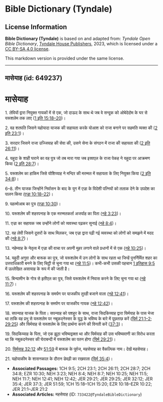 # Bible Dictionary (Tyndale)

## License Information

**Bible Dictionary (Tyndale)** is based on and adapted from: _Tyndale Open Bible Dictionary_, [Tyndale House Publishers](https://tyndaleopenresources.com/), 2023, which is licensed under a [CC BY-SA 4.0 license](https://creativecommons.org/licenses/by-sa/4.0/legalcode.en).

This markdown version is provided under the same license.



--------------------------------

## मासेयाह (id: 649237)

मासेयाह
=======

1\. लेवियों द्वारा नियुक्त गायकों में से एक, जो दाऊद के साथ थे जब वे सन्दूक को ओबेदेदोम के घर से यरूशलेम तक लाए ([1 इति 15:18–20](https://ref.ly/1Chr15:18-1Chr15:20))।

2\. वह शतपति जिसने यहोयादा याजक की सहायता करके योआश को राजा बनाने पर सहमति व्यक्त की ([2 इति 23:1](https://ref.ly/2Chr23:1))।

3\. सरदार जिसने राजा उज्जियाह की सेवा की, उसने सेना के संगठन में राजा की सहायता की ([2 इति 26:11](https://ref.ly/2Chr26:11))।

4\. यहूदा के शाही घराने का वह पुत्र जो तब मारा गया जब इस्राएल के राजा पेकह ने यहूदा पर आक्रमण किया ([2 इति 28:7](https://ref.ly/2Chr28:7))।

5\. यरूशलेम का हाकिम जिसे योशिय्याह ने मन्दिर की मरम्मत में सहायता के लिए नियुक्त किया ([2 इति 34:8](https://ref.ly/2Chr34:8))।

6–8\. तीन याजक जिन्होंने निर्वासन के बाद के युग में एज्रा के विदेशी पत्नियों को तलाक देने के उपदेश का पालन किया ([एज्रा 10:18–22](https://ref.ly/Ezra10:18-Ezra10:22))।

9\. पहत्मोआब का पुत्र ([एज्रा 10:30](https://ref.ly/Ezra10:30))।

10\. यरूशलेम की शहरपनाह के एक मरम्मतकर्ता अजर्याह का पिता ([नहे 3:23](https://ref.ly/Neh3:23))।

11\. एज्रा का सहायक जब उन्होंने लोगों को व्यवस्था पढ़कर सुनाई ([नहे 8:4](https://ref.ly/Neh8:4))।

12\. वह लेवी जिसने दूसरों के साथ मिलकर, जब एज्रा द्वारा पढ़ी गई व्यवस्था को लोगों को समझने में मदद की ([नहे 8:7](https://ref.ly/Neh8:7))।

13\. नहेम्याह के नेतृत्व में एज्रा की वाचा पर अपनी मुहर लगाने वाले प्रधानों में से एक ([नहे 10:25](https://ref.ly/Neh10:25))।

14\. यहूदी अगुवा और बारूक का पुत्र, जो यरूशलेम में उन लोगों के साथ रहता था जिन्हें पुनर्निर्मित शहर का उत्तराधिकारी बनने के लिए चिट्ठी से चुना गया था ([नहे 11:5](https://ref.ly/Neh11:5))। कभी\-कभी उसकी पहचान [1 इतिहास 9:5](https://ref.ly/1Chr9:5) में उल्लेखित असायाह के रूप में की जाती है।

15\. बिन्यामीन के गोत्र से इतीएल का पुत्र, जिसे यरूशलेम में निवास करने के लिए चुना गया था ([नहे 11:7](https://ref.ly/Neh11:7))।

16\. यरूशलेम की शहरपनाह के समर्पण पर याजकीय तुरही बजाने वाला ([नहे 12:41](https://ref.ly/Neh12:41))।

17\. यरूशलेम की शहरपनाह के समर्पण पर याजकीय गायक ([नहे 12:42](https://ref.ly/Neh12:42))।

18\. सपन्याह याजक के पिता। सपन्याह को पशहूर के साथ, राजा सिदकिय्याह द्वारा यिर्मयाह के पास भेजा था ताकि वह प्रभु से यरूशलेम पर नबूकदनेस्सर के युद्ध के भविष्य के बारे में पूछताछ करें ([यिर्म 21:1–2](https://ref.ly/Jer21:1-Jer21:2); [29:25](https://ref.ly/Jer29:25)) और यिर्मयाह से यरूशलेम के लिए प्रार्थना करने की विनती करें ([37:3](https://ref.ly/Jer37:3))।

19\. सिदकिय्याह के पिता, जो एक झूठा भविष्यद्वक्ता था और यिर्मयाह की उस भविष्यवाणी का विरोध करता था कि नबूकदनेस्सर की घेराबन्दी में यरूशलेम का पतन होगा ([यिर्म 29:21](https://ref.ly/Jer29:21))। 

20\. [यिर्मयाह 32:12](https://ref.ly/Jer32:12) और [51:59](https://ref.ly/Jer51:59) में बारूक के पूर्वज, महसेयाह का वैकल्पिक नाम। देखें महसेयाह।

21\. यहोयाकीम के शासनकाल के दौरान डेवढ़ी का रखवाला ([यिर्म 35:4](https://ref.ly/Jer35:4))।

* **Associated Passages:** 1CH 9:5; 2CH 23:1; 2CH 26:11; 2CH 28:7; 2CH 34:8; EZR 10:30; NEH 3:23; NEH 8:4; NEH 8:7; NEH 10:25; NEH 11:5; NEH 11:7; NEH 12:41; NEH 12:42; JER 29:21; JER 29:25; JER 32:12; JER 35:4; JER 37:3; JER 51:59; 1CH 15:18–1CH 15:20; EZR 10:18–EZR 10:22; JER 21:1–JER 21:2
* **Associated Articles:** महसेयाह  (ID: `733422@TyndaleBibleDictionary`)

